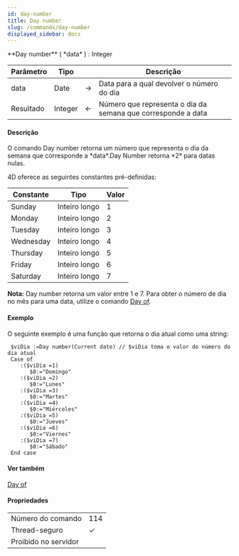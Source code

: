 ```yaml
---
id: day-number
title: Day number
slug: /commands/day-number
displayed_sidebar: docs
---
```


<!--REF #_command_.Day number.Syntax-->**Day number** ( *data* ) : Integer<!-- END REF-->
<!--REF #_command_.Day number.Params-->
| Parâmetro | Tipo |  | Descrição |
| --- | --- | --- | --- |
| data | Date | &#8594;  | Data para a qual devolver o número do dia |
| Resultado | Integer | &#8592; | Número que representa o dia da semana que corresponde a data |

<!-- END REF-->

#### Descrição 

<!--REF #_command_.Day number.Summary-->O comando Day number retorna um número que representa o dia da semana que corresponde a *data*.<!-- END REF-->Day Number retorna *2* para datas nulas. 

4D oferece as seguintes constantes pré-definidas:

| Constante | Tipo          | Valor |
| --------- | ------------- | ----- |
| Sunday    | Inteiro longo | 1     |
| Monday    | Inteiro longo | 2     |
| Tuesday   | Inteiro longo | 3     |
| Wednesday | Inteiro longo | 4     |
| Thursday  | Inteiro longo | 5     |
| Friday    | Inteiro longo | 6     |
| Saturday  | Inteiro longo | 7     |

**Nota:** Day number retorna um valor entre 1 e 7\. Para obter o número de dia no mês para uma data, utilize o comando [Day of](day-of.md "Day of").

#### Exemplo 

O seguinte exemplo é uma função que retorna o dia atual como uma string:

```4d
 $viDia :=Day number(Current date) // $viDia toma o valor do número do dia atual
 Case of
    :($viDia =1)
       $0:="Domingo"
    :($viDia =2)
       $0:="Lunes"
    :($viDia =3)
       $0:="Martes"
    :($viDia =4)
       $0:="Miércoles"
    :($viDia =5)
       $0:="Jueves"
    :($viDia =6)
       $0:="Viernes"
    :($viDia =7)
       $0:="Sábado"
 End case
```

#### Ver também 

[Day of](day-of.md)  

#### Propriedades
|  |  |
| --- | --- |
| Número do comando | 114 |
| Thread-seguro | &check; |
| Proibido no servidor ||


